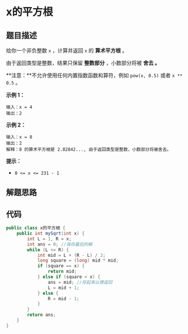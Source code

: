 # x的平方根



## 题目描述

给你一个非负整数 `x` ，计算并返回 `x` 的 **算术平方根** 。

由于返回类型是整数，结果只保留 **整数部分** ，小数部分将被 **舍去 。**

**注意：**不允许使用任何内置指数函数和算符，例如 `pow(x, 0.5)` 或者 `x ** 0.5` 。

 

**示例 1：**

```
输入：x = 4
输出：2
```

**示例 2：**

```
输入：x = 8
输出：2
解释：8 的算术平方根是 2.82842..., 由于返回类型是整数，小数部分将被舍去。
```

 

**提示：**

- `0 <= x <= 231 - 1`



## 解题思路



## 代码

```java
public class x的平方根 {
    public int mySqrt(int x) {
        int L = 1, R = x;
        int ans = 0; //保存最后的解
        while (L <= R) {
            int mid = L + (R - L) / 2;
            long square = (long) mid * mid;
            if (square == x) {
                return mid;
            } else if (square < x) {
                ans = mid; //存起来以便返回
                L = mid + 1;
            } else {
                R = mid - 1;
            }
        }
        return ans;
    }
}
```

